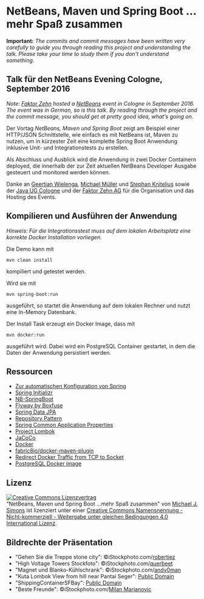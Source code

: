 # NetBeans, Maven und Spring Boot …mehr Spaß zusammen

**Important:** _The commits and commit messages have been written very carefully to guide you through reading this project and understanding the talk. Please take your time to study them if you don't understand something_.

## Talk für den NetBeans Evening Cologne, September 2016

_Note: [Faktor Zehn](https://www.faktorzehn.de/de/ueber-faktor-zehn/veranstaltungen/veranstaltungen-detailseite/netbeans-evening-in-koeln.html?cHash=9e9355b5b02d89a2cfa4f0998ebe0547) hosted a [NetBeans](https://netbeans.org) event in Cologne in September 2016. The event was in German, so is this talk. By reading through the project and the commit message, you should get at pretty good idea, what's going on._

Der Vortag _NetBeans, Maven und Spring Boot_ zeigt am Beispiel einer HTTP/JSON Schnittstelle, wie einfach es mit NetBeans ist, Maven zu nutzen, um in kürzester Zeit eine komplette Spring Boot Anwendung inklusive Unit- und Integrationstests zu erstellen. 

Als Abschluss und Ausblick wird die Anwendung in zwei Docker Containern deployed, die innerhalb der zur Zeit aktuellen NetBeans Developer Ausgabe gesteuert und monitored werden können.

Danke an [Geertjan Wielenga](https://twitter.com/GeertjanW), [Michael Müller](https://twitter.com/muellermi) und [Stephan Knitelius](https://twitter.com/sknitelius) sowie der [Java UG Cologne](https://twitter.com/jugcologne) und der [Faktor Zehn AG](https://twitter.com/FaktorZehnAG) für die Organisation und das Hosting des Events.

## Kompilieren und Ausführen der Anwendung

_Hinweis: Für die Integrationsstest muss auf dem lokalen Arbeitsplatz eine korrekte Docker Installation vorliegen._

Die Demo kann mit 

```
mvn clean install

```

kompiliert und getestet werden.

Wird sie mit 

```
mvn spring-boot:run
```

ausgeführt, so startet die Anwendung auf dem lokalen Rechner und nutzt eine In-Memory Datenbank.

Der Install Task erzeugt ein Docker Image, dass mit 

```
mvn docker:run
```

ausgeführt wird. Dabei wird ein PostgreSQL Container gestartet, in dem die Daten der Anwendung persistiert werden.

## Ressourcen

* [Zur automatischen Konfiguration von Spring](https://github.com/michael-simons/springio2016)
* [Spring Initializr](http://start.spring.io)
* [NB-SpringBoot](https://github.com/AlexFalappa/nb-springboot)
* [Flyway by Boxfuse](https://flywaydb.org)
* [Spring Data JPA](http://projects.spring.io/spring-data-jpa/)
* [Repository Pattern](http://martinfowler.com/eaaCatalog/repository.html)
* [Spring Common Application Properties](http://docs.spring.io/spring-boot/docs/current/reference/html/common-application-properties.html)
* [Project Lombok](http://www.eclemma.org/jacoco/)
* [JaCoCo](http://www.eclemma.org/jacoco/)
* [Docker](https://www.docker.com)
* [fabric8io/docker-maven-plugin](https://github.com/fabric8io/docker-maven-plugin)
* [Redirect Docker Traffic from TCP to Socket](https://gist.github.com/michael-simons/4bb090aa77802f1732c2d5200f9880a4)
* [PostgreSQL Docker image](https://hub.docker.com/_/postgres/)

## Lizenz

<a rel="license" href="http://creativecommons.org/licenses/by-nc-sa/4.0/"><img alt="Creative Commons Lizenzvertrag" style="border-width:0" src="https://i.creativecommons.org/l/by-nc-sa/4.0/88x31.png" /></a><br /><span xmlns:dct="http://purl.org/dc/terms/" property="dct:title">"NetBeans, Maven und Spring Boot …mehr Spaß zusammen"</span> von <a xmlns:cc="http://creativecommons.org/ns#" href="https://github.com/michael-simons/springio2016" property="cc:attributionName" rel="cc:attributionURL">Michael J. Simons</a> ist lizenziert unter einer <a rel="license" href="http://creativecommons.org/licenses/by-nc-sa/4.0/">Creative Commons Namensnennung - Nicht-kommerziell - Weitergabe unter gleichen Bedingungen 4.0 International Lizenz</a>.

## Bildrechte der Präsentation

* "Gehen Sie die Treppe stone city": ©iStockphoto.com/[robertiez](http://www.istockphoto.com/de/portfolio/robertiez)
* "High Voltage Towers Stockfoto": ©iStockphoto.com/[querbeet](http://www.istockphoto.com/de/portfolio/querbeet)
* "Magnet und Blanko-Kühlschrank": ©iStockphoto.com/[andy0man](http://www.istockphoto.com/de/portfolio/andy0man)
* "Kuta Lombok View from hill near Pantai Seger": [Public Domain](https://commons.wikimedia.org/wiki/File:Kuta_Lombok_View_from_hill_near_Pantai_Seger.JPG)
* "ShippingContainerSFBay": [Public Domain](https://commons.wikimedia.org/wiki/File:ShippingContainerSFBay.jpg)
* "Beste Freunde": ©iStockphoto.com/[Milan Marjanovic](http://www.istockphoto.com/de/portfolio/supersizer)